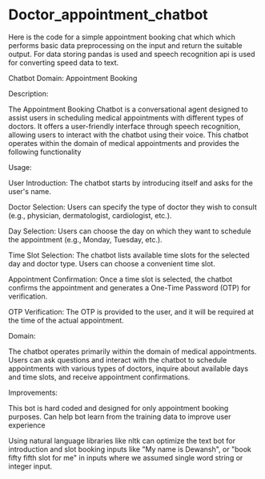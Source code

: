 # Doctor_appointment_chatbot
Here is the code for a simple appointment booking chat which which performs basic data preprocessing on the input and return the suitable output. For data storing pandas is used and speech recognition api is used for converting speed data to text.

Chatbot Domain: Appointment Booking

Description:

The Appointment Booking Chatbot is a conversational agent designed to assist users in scheduling medical appointments with different types of doctors. It offers a user-friendly interface through speech recognition, allowing users to interact with the chatbot using their voice. This chatbot operates within the domain of medical appointments and provides the following functionality


Usage:

User Introduction: The chatbot starts by introducing itself and asks for the user's name.

Doctor Selection: Users can specify the type of doctor they wish to consult (e.g., physician, dermatologist, cardiologist, etc.).

Day Selection: Users can choose the day on which they want to schedule the appointment (e.g., Monday, Tuesday, etc.).

Time Slot Selection: The chatbot lists available time slots for the selected day and doctor type. Users can choose a convenient time slot.

Appointment Confirmation: Once a time slot is selected, the chatbot confirms the appointment and generates a One-Time Password (OTP) for verification.

OTP Verification: The OTP is provided to the user, and it will be required at the time of the actual appointment.

Domain:

The chatbot operates primarily within the domain of medical appointments. Users can ask questions and interact with the chatbot to schedule appointments with various types of doctors, inquire about available days and time slots, and receive appointment confirmations.


Improvements:

This bot is hard coded and designed for only appointment booking purposes. Can help bot learn from the training data to improve user experience

Using natural language libraries like nltk can optimize the text bot for introduction and slot booking inputs like "My name is Dewansh", or "book fifty fifth slot for me" in inputs where we assumed single word string or integer input.

